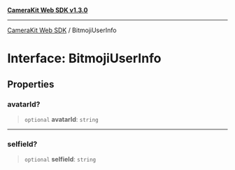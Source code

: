 [**CameraKit Web SDK v1.3.0**](../README.md)

***

[CameraKit Web SDK](../globals.md) / BitmojiUserInfo

# Interface: BitmojiUserInfo

## Properties

### avatarId?

> `optional` **avatarId**: `string`

***

### selfieId?

> `optional` **selfieId**: `string`
